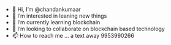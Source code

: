 - 👋 Hi, I’m @chandankumaar
- 👀 I’m interested in leaning new things
- 🌱 I’m currently learning blockchain
- 💞️ I’m looking to collaborate on blockchain based technology 
- 📫 How to reach me ... a text away 9953990266

<!---
chandankumaar/chandankumaar is a ✨ special ✨ repository because its `README.md` (this file) appears on your GitHub profile.
You can click the Preview link to take a look at your changes.
--->
